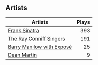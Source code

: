 ## Artists
Artists | Plays 
----- | -----: 
[Frank Sinatra](/artists/frank-sinatra-739) | 393
[The Ray Conniff Singers](/artists/the-ray-conniff-singers-104851) | 191
[Barry Manilow with Exposé](/artists/barry-manilow-with-expose-30916992) | 25
[Dean Martin](/artists/dean-martin-6555) | 9

